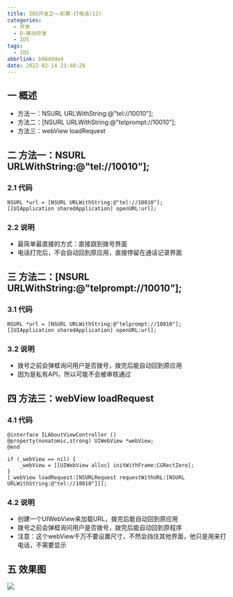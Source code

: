 ```yaml
---
title: IOS开发之——彩票-打电话(12)
categories:
  - 开发
  - D-移动开发
  - IOS
tags:
  - IOS
abbrlink: b96ddde4
date: 2022-02-14 23:40:29
---
```

## 一 概述

* 方法一：NSURL URLWithString:@"tel://10010"];
* 方法二：[NSURL URLWithString:@"telprompt://10010"];
* 方法三：webView loadRequest

<!--more-->

## 二 方法一：NSURL URLWithString:@"tel://10010"];

### 2.1 代码

```
NSURL *url = [NSURL URLWithString:@"tel://10010"];
[[UIApplication sharedApplication] openURL:url];
```

### 2.2 说明

* 最简单最直接的方式：直接跳到拨号界面
* 电话打完后，不会自动回到原应用，直接停留在通话记录界面

## 三 方法二：[NSURL URLWithString:@"telprompt://10010"];

### 3.1 代码

```
NSURL *url = [NSURL URLWithString:@"telprompt://10010"];
[[UIApplication sharedApplication] openURL:url];
```

### 3.2 说明

* 拨号之前会弹框询问用户是否拨号，拨完后能自动回到原应用
* 因为是私有API，所以可能不会被审核通过

## 四 方法三：webView loadRequest

### 4.1 代码

```
@interface ILAboutViewController ()
@property(nonatomic,strong) UIWebView *webView;
@end

if (_webView == nil) {
    _webView = [[UIWebView alloc] initWithFrame:CGRectZero];
}
[_webView loadRequest:[NSURLRequest requestWithURL:[NSURL URLWithString:@"tel://10010"]]];

```

### 4.2 说明

* 创建一个UIWebView来加载URL，拨完后能自动回到原应用
* 拨号之前会弹框询问用户是否拨号，拨完后能自动回到原程序
* 注意：这个webView千万不要设置尺寸，不然会挡住其他界面，他只是用来打电话，不需要显示

## 五 效果图

![][1]


[1]:https://cdn.jsdelivr.net/gh/pgzxc/cdn@master/blog-ios/ios-caipiao-tel.gif